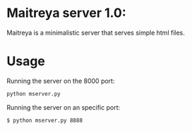 # Maitreya server 1.0:

Maitreya is a minimalistic server that serves simple html files.

# Usage

Running the server on the 8000 port:
```bash
python mserver.py
```

Running the server on an specific port:
```bash
$ python mserver.py 8888
```